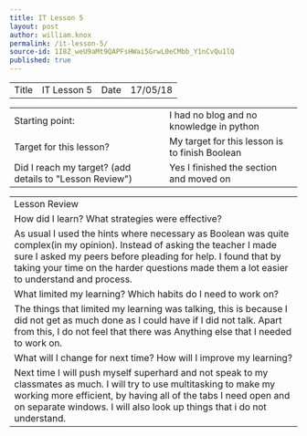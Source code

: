 ```yaml
---
title: IT Lesson 5
layout: post
author: william.knox
permalink: /it-lesson-5/
source-id: 1I8Z_weU9aMt9QAPFsHWai5GrwL0eCMbb_Y1nCvQu1lQ
published: true
---
```

<table>
  <tr>
    <td>Title</td>
    <td>IT Lesson 5</td>
    <td>Date</td>
    <td>17/05/18</td>
  </tr>
</table>


<table>
  <tr>
    <td>Starting point:</td>
    <td>I had no blog and no knowledge in python </td>
  </tr>
  <tr>
    <td>Target for this lesson?</td>
    <td>My target for this lesson is to finish Boolean </td>
  </tr>
  <tr>
    <td>Did I reach my target? 
(add details to "Lesson Review")</td>
    <td> Yes I finished the section and moved on </td>
  </tr>
</table>


<table>
  <tr>
    <td>Lesson Review</td>
  </tr>
  <tr>
    <td>How did I learn? What strategies were effective? </td>
  </tr>
  <tr>
    <td>As usual I used the hints where necessary as Boolean was quite complex(in my opinion). Instead of asking the teacher I made sure I asked my peers before pleading for help. I found that by taking your time on the harder questions made them a lot easier to understand and process.</td>
  </tr>
  <tr>
    <td>What limited my learning? Which habits do I need to work on? </td>
  </tr>
  <tr>
    <td>The things that limited my learning was talking, this is because I did not get as much done as I could have if I did not talk. Apart from this, I do not feel that there was Anything else that I needed to work on.</td>
  </tr>
  <tr>
    <td>What will I change for next time? How will I improve my learning?</td>
  </tr>
  <tr>
    <td>Next time I will push myself superhard and not speak to my classmates as much. I will try to use multitasking to make my working more efficient,  by having all of the tabs I need open and on separate windows. I will also look up things that i do not understand.</td>
  </tr>
</table>


